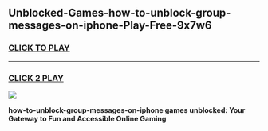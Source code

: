 
## Unblocked-Games-how-to-unblock-group-messages-on-iphone-Play-Free-9x7w6
<h3>
<a href="https://premium76.site?title=how-to-unblock-group-messages-on-iphone&ref=20M">CLICK TO PLAY</a></h3>
<hr>

<h3>
<a href="https://premium76.site?title=how-to-unblock-group-messages-on-iphone&ref=20M">CLICK 2 PLAY</a>
  
</h3>

<a href="https://premium76.site?title=how-to-unblock-group-messages-on-iphone&ref=19M"><img src="https://clearcache.store/games.png"></a>


**how-to-unblock-group-messages-on-iphone games unblocked: Your Gateway to Fun and Accessible Online Gaming**
